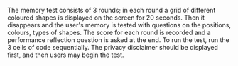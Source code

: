 The memory test consists of 3 rounds; in each round a grid of different coloured shapes is displayed on the screen for 20 seconds. Then it disappears and the user's memory is tested with questions on the positions, colours, types of shapes. The score for each round is recorded and a performance reflection question is asked at the end.
To run the test, run the 3 cells of code sequentially. The privacy disclaimer should be displayed first, and then users may begin the test.
